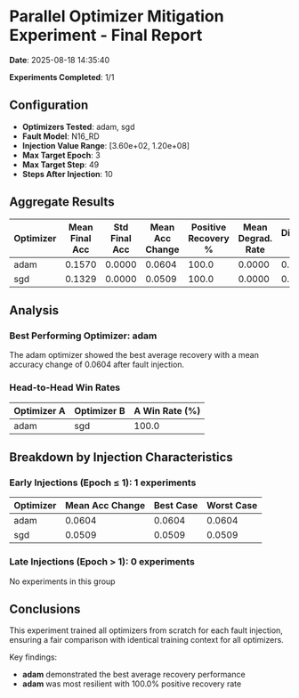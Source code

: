 # Parallel Optimizer Mitigation Experiment - Final Report

**Date**: 2025-08-18 14:35:40

**Experiments Completed**: 1/1

## Configuration

- **Optimizers Tested**: adam, sgd
- **Fault Model**: N16_RD
- **Injection Value Range**: [3.60e+02, 1.20e+08]
- **Max Target Epoch**: 3
- **Max Target Step**: 49
- **Steps After Injection**: 10

## Aggregate Results

| Optimizer | Mean Final Acc | Std Final Acc | Mean Acc Change | Positive Recovery % | Mean Degrad. Rate | Divergence % |
|-----------|---------------|---------------|-----------------|-------------------|------------------|-------------|
| adam        |        0.1570 |        0.0000 |          0.0604 |             100.0 |           0.0000 |         0.0 |
| sgd         |        0.1329 |        0.0000 |          0.0509 |             100.0 |           0.0000 |         0.0 |

## Analysis

### Best Performing Optimizer: **adam**

The adam optimizer showed the best average recovery with a mean accuracy change of 0.0604 after fault injection.

### Head-to-Head Win Rates

| Optimizer A | Optimizer B | A Win Rate (%) |
|-------------|-------------|----------------|
| adam        | sgd         |          100.0 |

## Breakdown by Injection Characteristics

### Early Injections (Epoch ≤ 1): 1 experiments

| Optimizer | Mean Acc Change | Best Case | Worst Case |
|-----------|----------------|-----------|------------|
| adam        |         0.0604 |    0.0604 |     0.0604 |
| sgd         |         0.0509 |    0.0509 |     0.0509 |

### Late Injections (Epoch > 1): 0 experiments

No experiments in this group

## Conclusions

This experiment trained all optimizers from scratch for each fault injection, ensuring a fair comparison with identical training context for all optimizers.

Key findings:
- **adam** demonstrated the best average recovery performance
- **adam** was most resilient with 100.0% positive recovery rate
